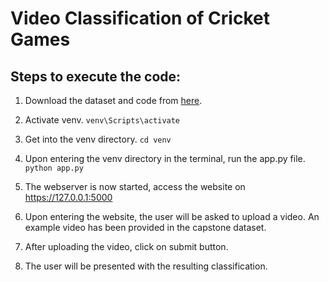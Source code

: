 # Video Classification of Cricket Games

## Steps to execute the code:
1. Download the dataset and code from [here](https://drive.google.com/drive/folders/13gTO6HQ-10EollHsFkXM3wQGby7CAN1S?usp=share_link).
2. Activate venv.
	`venv\Scripts\activate`
3. Get into the venv directory.
	`cd venv`
4. Upon entering the venv directory in the terminal, run the app.py file.
	`python app.py`
5. The webserver is now started, access the website on https://127.0.0.1:5000

6. Upon entering the website, the user will be asked to upload a video. An example video has been provided in the capstone dataset.

7. After uploading the video, click on submit button.

8. The user will be presented with the resulting classification. 
